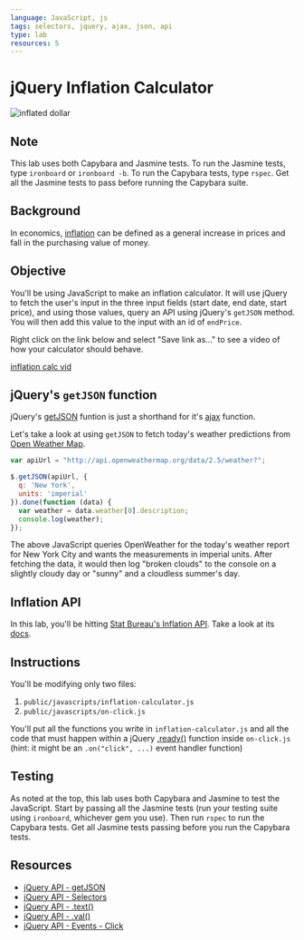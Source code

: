 ```yaml
---
language: JavaScript, js
tags: selectors, jquery, ajax, json, api
type: lab
resources: 5
---
```


# jQuery Inflation Calculator

![inflated dollar](https://s3-us-west-2.amazonaws.com/web-dev-readme-photos/js/inflation.jpg)

## Note

This lab uses both Capybara and Jasmine tests. To run the Jasmine tests, type `ironboard` or `ironboard -b`. To run the Capybara tests, type `rspec`. Get all the Jasmine tests to pass before running the Capybara suite.

## Background

In economics, [inflation](http://en.wikipedia.org/wiki/Inflation) can be defined as a general increase in prices and fall in the purchasing value of money.

## Objective

You'll be using JavaScript to make an inflation calculator. It will use jQuery to fetch the user's input in the three input fields (start date, end date, start price), and using those values, query an API using jQuery's `getJSON` method. You will then add this value to the input with an id of `endPrice`.

Right click on the link below and select "Save link as..." to see a video of how your calculator should behave.

[inflation calc vid](https://s3-us-west-2.amazonaws.com/web-dev-readme-photos/js/inflation-calc.mp4)

## jQuery's `getJSON` function

jQuery's [getJSON](http://api.jquery.com/jquery.getjson/) funtion is just a shorthand for it's [ajax](http://api.jquery.com/jquery.ajax/) function.

Let's take a look at using `getJSON` to fetch today's weather predictions from [Open Weather Map](http://openweathermap.org/current). 

```javascript
var apiUrl = "http://api.openweathermap.org/data/2.5/weather?";

$.getJSON(apiUrl, {
  q: 'New York',
  units: 'imperial'
}).done(function (data) {
  var weather = data.weather[0].description;
  console.log(weather);
});
```

The above JavaScript queries OpenWeather for the today's weather report for New York City and wants the measurements in imperial units. After fetching the data, it would then log "broken clouds" to the console on a slightly cloudy day or "sunny" and a cloudless summer's day. 

## Inflation API

In this lab, you'll be hitting [Stat Bureau's Inflation API](https://www.statbureau.org/en/inflation-api). Take a look at its [docs](https://www.statbureau.org/en/inflation-api). 

## Instructions

You'll be modifying only two files:

1. `public/javascripts/inflation-calculator.js`
2. `public/javascripts/on-click.js`

You'll put all the functions you write in `inflation-calculator.js` and all the code that must happen within a jQuery [.ready()](https://api.jquery.com/ready/) function inside `on-click.js` (hint: it might be an `.on("click", ...)` event handler function)

## Testing

As noted at the top, this lab uses both Capybara and Jasmine to test the JavaScript. Start by passing all the Jasmine tests (run your testing suite using `ironboard`, whichever gem you use). Then run `rspec` to run the Capybara tests. Get all Jasmine tests passing before you run the Capybara tests.

## Resources

* [jQuery API - getJSON](http://api.jquery.com/jquery.getjson/)
* [jQuery API - Selectors](http://api.jquery.com/category/selectors/)
* [jQuery API - .text()](http://api.jquery.com/text/)
* [jQuery API - .val()](https://api.jquery.com/val/)
* [jQuery API - Events - Click](http://api.jquery.com/click/)
